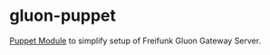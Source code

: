gluon-puppet
============

[Puppet Module](https://github.com/puppetlabs/puppet/) to simplify setup of Freifunk Gluon Gateway Server.

